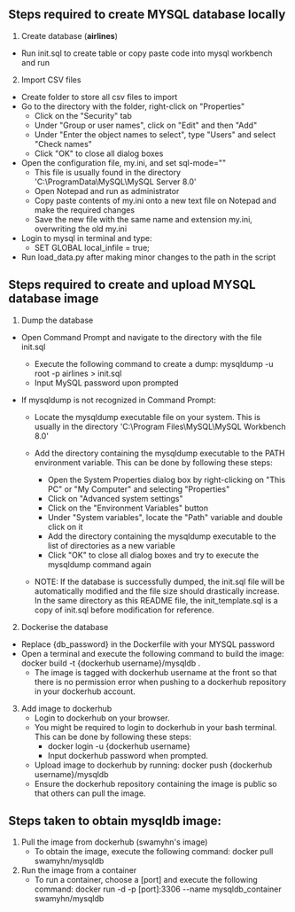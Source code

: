 ## Steps required to create MYSQL database locally

1. Create database (**airlines**)
- Run init.sql to create table or copy paste code into mysql workbench and run
2. Import CSV files
- Create folder to store all csv files to import
- Go to the directory with the folder, right-click on "Properties"
    - Click on the "Security" tab
    - Under "Group or user names", click on "Edit" and then "Add"
    - Under "Enter the object names to select", type "Users" and select "Check names"
    - Click "OK" to close all dialog boxes
- Open the configuration file, my.ini, and set sql-mode=""
    - This file is usually found in the directory 'C:\ProgramData\MySQL\MySQL Server 8.0'
    - Open Notepad and run as administrator
    - Copy paste contents of my.ini onto a new text file on Notepad and make the required changes
    - Save the new file with the same name and extension my.ini, overwriting the old my.ini
- Login to mysql in terminal and type:
    - SET GLOBAL local_infile = true;
- Run load_data.py after making minor changes to the path in the script

## Steps required to create and upload MYSQL database image

1. Dump the database
- Open Command Prompt and navigate to the directory with the file init.sql
    - Execute the following command to create a dump:
        mysqldump -u root -p airlines > init.sql
    - Input MySQL password upon prompted

- If mysqldump is not recognized in Command Prompt: 
    - Locate the mysqldump executable file on your system. This is usually in the directory 'C:\Program Files\MySQL\MySQL Workbench 8.0'
    - Add the directory containing the mysqldump executable to the PATH environment variable. This can be done by following these steps:
        - Open the System Properties dialog box by right-clicking on "This PC" or "My Computer" and selecting "Properties"
        - Click on "Advanced system settings"
        - Click on the "Environment Variables" button
        - Under "System variables", locate the "Path" variable and double click on it
        - Add the directory containing the mysqldump executable to the list of directories as a new variable
        - Click "OK" to close all dialog boxes and try to execute the mysqldump command again

    - NOTE: If the database is successfully dumped, the init.sql file will be automatically modified and the file size should drastically increase. In the same directory as this README file, the init_template.sql is a copy of init.sql before modification for reference.

2. Dockerise the database
- Replace {db_password} in the Dockerfile with your MYSQL password
- Open a terminal and execute the following command to build the image:
    docker build -t {dockerhub username}/mysqldb .
    - The image is tagged with dockerhub username at the front so that there is no permission error when pushing to a dockerhub repository in your dockerhub account.

3. Add image to dockerhub
    - Login to dockerhub on your browser.
    - You might be required to login to dockerhub in your bash terminal. This can be done by following these steps:
        - docker login -u {dockerhub username}
        - Input dockerhub password when prompted.
    - Upload image to dockerhub by running:
        docker push {dockerhub username}/mysqldb
    - Ensure the dockerhub repository containing the image is public so that others can pull the image.

## Steps taken to obtain mysqldb image:

1. Pull the image from dockerhub (swamyhn's image)
    - To obtain the image, execute the following command:
        docker pull swamyhn/mysqldb
2. Run the image from a container
    - To run a container, choose a [port] and execute the following command:
        docker run -d -p [port]:3306 --name mysqldb_container swamyhn/mysqldb